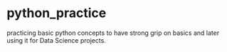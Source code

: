 # python_practice
practicing basic python concepts to have strong grip on basics and later using it for Data Science projects. 
